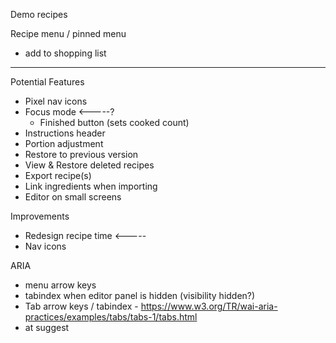 Demo recipes

Recipe menu / pinned menu
- add to shopping list

-----

Potential Features
- Pixel nav icons
- Focus mode <-----?
    - Finished button (sets cooked count)
- Instructions header
- Portion adjustment
- Restore to previous version
- View & Restore deleted recipes
- Export recipe(s)
- Link ingredients when importing
- Editor on small screens

Improvements
- Redesign recipe time <-----
- Nav icons

ARIA
- menu arrow keys
- tabindex when editor panel is hidden (visibility hidden?)
- Tab arrow keys / tabindex - https://www.w3.org/TR/wai-aria-practices/examples/tabs/tabs-1/tabs.html
- at suggest
